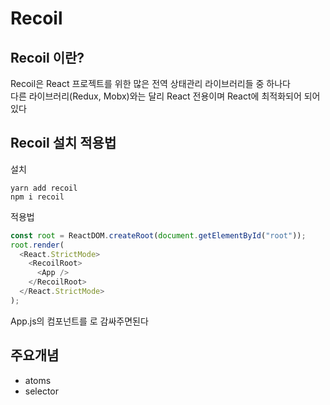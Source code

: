 # Recoil

## Recoil 이란?

Recoil은 React 프로젝트를 위한 많은 전역 상태관리 라이브러리들 중 하나다  
다른 라이브러리(Redux, Mobx)와는 달리 React 전용이며 React에 최적화되어 되어있다

## Recoil 설치 적용법

설치

```
yarn add recoil
npm i recoil
```

적용법

```js
const root = ReactDOM.createRoot(document.getElementById("root"));
root.render(
  <React.StrictMode>
    <RecoilRoot>
      <App />
    </RecoilRoot>
  </React.StrictMode>
);
```

App.js의 <App/>컴포넌트를 <RecoilRoot>로 감싸주면된다

## 주요개념

- atoms
- selector

